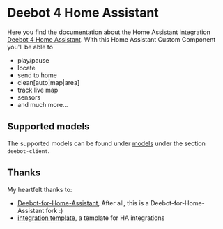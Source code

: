 # Deebot 4 Home Assistant

Here you find the documentation about the Home Assistant integration [Deebot 4 Home Assistant](https://github.com/DeebotUniverse/Deebot-4-Home-Assistant).
With this Home Assistant Custom Component you'll be able to

- play/pause
- locate
- send to home
- clean[auto|map|area]
- track live map
- sensors
- and much more...

## Supported models

The supported models can be found under [models](../../home/models.md) under the section `deebot-client`.

## Thanks

My heartfelt thanks to:

- [Deebot-for-Home-Assistant](https://github.com/And3rsL/Deebot-for-Home-Assistant), After all, this is a Deebot-for-Home-Assistant fork :)
- [integration template](https://github.com/custom-components/integration_blueprint), a template for HA integrations
